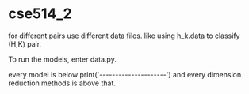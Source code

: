 # cse514_2
for different pairs use different data files. like using h_k.data to classify (H,K) pair.

To run the models, enter data.py.

every model is below print('---------------------') and every dimension reduction methods is above that.
